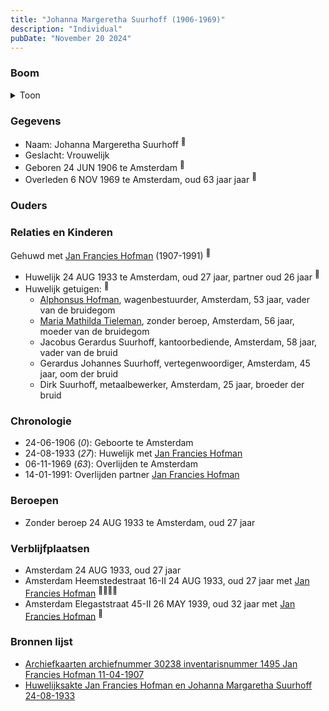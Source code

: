 ```yaml
---
title: "Johanna Margeretha Suurhoff (1906-1969)"
description: "Individual"
pubDate: "November 20 2024"
---
```


### Boom
<details><summary>Toon</summary>

![test](https://www.plantuml.com/plantuml/svg/bP9DQm8n48Rl-HL3FVGaxBfLKKJKuhOLQgMjlShiPdJ3vaEIBBA8_xtnWselXTx2v7rdddUOaVDeVQKaSwNGMxIe8CEyt5XJQVvefB7WBMeNlaXxLWXEa0kRIpg_IMrz3OfKHjQTIywJ9UFhBR6Rhhb4vs3F061YB2VxMOYyrEJSOA1GwE4G4dPWx1uMfr6EiRFbRcOAr1hX5UqcTFO5maTLsSAirtU03bwYgDLDuATD8vrCasaIPktNWYG_mA2VOLQlCkEzfFuGMWymMyuXxaKT6AiZBqTretPb9UKADL_brZYNcO0PR1sOltq5LwTtupfSEL536dQL2tBmRDOAzPMl1T2O9caxdVp15SSmNhmVkRh_uOf3dF4nJY_-1NRX6lHtnBdGctFoyV8fI9Fan9P6KTHhGqEAJU5hajBi0j-1NNRQR5uKx1BYMc0ZqZmSpZS0)
</details>

### Gegevens
- Naam: Johanna Margeretha Suurhoff <sup><a href="../s00452/" style="text-decoration:none" title="Archiefkaarten archiefnummer 30238 inventarisnummer 1495 Jan Francies Hofman 11-04-1907">:link:</a></sup>
- Geslacht: Vrouwelijk
- Geboren 24 JUN 1906 te Amsterdam <sup><a href="../s00452/" style="text-decoration:none" title="Archiefkaarten archiefnummer 30238 inventarisnummer 1495 Jan Francies Hofman 11-04-1907">:link:</a></sup>
- Overleden 6 NOV 1969 te Amsterdam, oud 63 jaar jaar <sup><a href="../s00452/" style="text-decoration:none" title="Archiefkaarten archiefnummer 30238 inventarisnummer 1495 Jan Francies Hofman 11-04-1907">:link:</a></sup>

### Ouders

### Relaties en Kinderen

Gehuwd met [Jan Francies Hofman](../i00272/) (1907-1991) <sup><a href="../s00452/" style="text-decoration:none" title="Archiefkaarten archiefnummer 30238 inventarisnummer 1495 Jan Francies Hofman 11-04-1907">:link:</a></sup>
- Huwelijk 24 AUG 1933 te Amsterdam, oud 27 jaar, partner oud 26 jaar <sup><a href="../s00452/" style="text-decoration:none" title="Archiefkaarten archiefnummer 30238 inventarisnummer 1495 Jan Francies Hofman 11-04-1907">:link:</a></sup>
- Huwelijk getuigen:  <sup><a href="../s00452/" style="text-decoration:none" title="Archiefkaarten archiefnummer 30238 inventarisnummer 1495 Jan Francies Hofman 11-04-1907">:link:</a></sup>
  - [Alphonsus Hofman](../i00253/), wagenbestuurder, Amsterdam, 53 jaar, vader van de bruidegom
  - [Maria Mathilda Tieleman](../i00257/), zonder beroep, Amsterdam, 56 jaar, moeder van de bruidegom
  - Jacobus Gerardus Suurhoff, kantoorbediende, Amsterdam, 58 jaar, vader van de bruid
  - Gerardus Johannes Suurhoff, vertegenwoordiger, Amsterdam, 45 jaar, oom der bruid
  - Dirk Suurhoff, metaalbewerker, Amsterdam, 25 jaar, broeder der bruid

### Chronologie
- 24-06-1906 (<i>0</i>): Geboorte te Amsterdam
- 24-08-1933 (<i>27</i>): Huwelijk met [Jan Francies Hofman](../i00272/)
- 06-11-1969 (<i>63</i>): Overlijden te Amsterdam
- 14-01-1991: Overlijden partner [Jan Francies Hofman](../i00272/)

### Beroepen
- Zonder beroep 24 AUG 1933 te Amsterdam, oud 27 jaar 

### Verblijfplaatsen
- Amsterdam  24 AUG 1933, oud 27 jaar  
- Amsterdam Heemstedestraat 16-II 24 AUG 1933, oud 27 jaar met [Jan Francies Hofman](../i00272/) <sup><a href="../s00452/" style="text-decoration:none" title="Archiefkaarten archiefnummer 30238 inventarisnummer 1495 Jan Francies Hofman 11-04-1907">:link:</a><a href="../s00454/" style="text-decoration:none" title="Huwelijksakte Jan Francies Hofman en Johanna Margaretha Suurhoff 24-08-1933">:link:</a><a href="../s00454/" style="text-decoration:none" title="Huwelijksakte Jan Francies Hofman en Johanna Margaretha Suurhoff 24-08-1933">:link:</a><a href="../s00454/" style="text-decoration:none" title="Huwelijksakte Jan Francies Hofman en Johanna Margaretha Suurhoff 24-08-1933">:link:</a></sup>
- Amsterdam Elegaststraat 45-II 26 MAY 1939, oud 32 jaar met [Jan Francies Hofman](../i00272/) <sup><a href="../s00452/" style="text-decoration:none" title="Archiefkaarten archiefnummer 30238 inventarisnummer 1495 Jan Francies Hofman 11-04-1907">:link:</a></sup>

### Bronnen lijst
- [Archiefkaarten archiefnummer 30238 inventarisnummer 1495 Jan Francies Hofman 11-04-1907](../s00452/)
- [Huwelijksakte Jan Francies Hofman en Johanna Margaretha Suurhoff 24-08-1933](../s00454/)